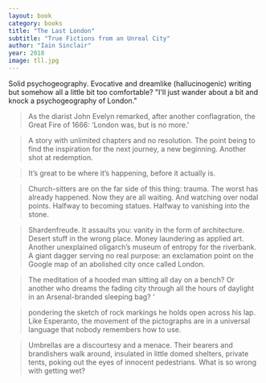 ```yaml
---
layout: book
category: books
title: "The Last London"
subtitle: "True Fictions from an Unreal City"
author: "Iain Sinclair"
year: 2018
image: tll.jpg
---
```

Solid psychogeography. Evocative and dreamlike (hallucinogenic)
writing but somehow all a little bit too comfortable?
"I'll just wander about a bit and knock a psychogeography of London."

> As the diarist John Evelyn remarked, after another conflagration, the Great Fire of 1666: ‘London was, but is no more.’ 

> A story with unlimited chapters and no resolution. The point being to find the inspiration for the next journey, a new beginning. Another shot at redemption.

> It’s great to be where it’s happening, before it actually is.

> Church-sitters are on the far side of this thing: trauma. The worst has already happened. Now they are all waiting. And watching over nodal points. Halfway to becoming statues. Halfway to vanishing into the stone.

> Shardenfreude. It assaults you: vanity in the form of architecture. Desert stuff in the wrong place. Money laundering as applied art. Another unexplained oligarch’s museum of entropy for the riverbank. A giant dagger serving no real purpose: an exclamation point on the Google map of an abolished city once called London.

> The meditation of a hooded man sitting all day on a bench? Or another who dreams the fading city through all the hours of daylight in an Arsenal-branded sleeping bag? ‘

> pondering the sketch of rock markings he holds open across his lap. Like Esperanto, the movement of the pictographs are in a universal language that nobody remembers how to use.

> Umbrellas are a discourtesy and a menace. Their bearers and brandishers walk around, insulated in little domed shelters, private tents, poking out the eyes of innocent pedestrians. What is so wrong with getting wet?
